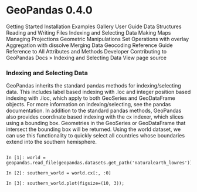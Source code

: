 GeoPandas 0.4.0 
=================
Getting Started
Installation
Examples Gallery
User Guide
Data Structures
Reading and Writing Files
Indexing and Selecting Data
Making Maps
Managing Projections
Geometric Manipulations
Set Operations with overlay
Aggregation with dissolve
Merging Data
Geocoding
Reference Guide
Reference to All Attributes and Methods
Developer
Contributing to GeoPandas
Docs » Indexing and Selecting Data 
View page source 

### Indexing and Selecting Data
GeoPandas inherits the standard pandas methods for indexing/selecting data. This includes label based indexing with .loc and integer position based indexing with .iloc, which apply to both GeoSeries and GeoDataFrame objects. For more information on indexing/selecting, see the pandas documentation.
In addition to the standard pandas methods, GeoPandas also provides coordinate based indexing with the cx indexer, which slices using a bounding box. Geometries in the GeoSeries or GeoDataFrame that intersect the bounding box will be returned.
Using the world dataset, we can use this functionality to quickly select all countries whose boundaries extend into the southern hemisphere.

<pre><code>
In [1]: world = geopandas.read_file(geopandas.datasets.get_path('naturalearth_lowres'))

In [2]: southern_world = world.cx[:, :0]

In [3]: southern_world.plot(figsize=(10, 3));
 
</code></pre>
